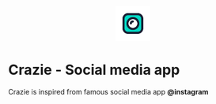 <p align="center">
<img src="https://github.com/Rajeshkeshoju/Crazie/blob/main/app/src/main/ic_launcher-playstore.png" width="70" height="70"/>
</p>

# Crazie - Social media app

Crazie is inspired from famous social media app  <b>@instagram</b>


<!--
# Screenshots

![alt_text](https://bit.ly/3uioAiU)
![alt_text](https://bit.ly/3ufBYnT)

<p align="center">
<img src="https://bit.ly/3uioAiU" width="300" height="600"/>
<img src="https://bit.ly/3ufBYnT" width="300" height="600"/>
</p>
-->
